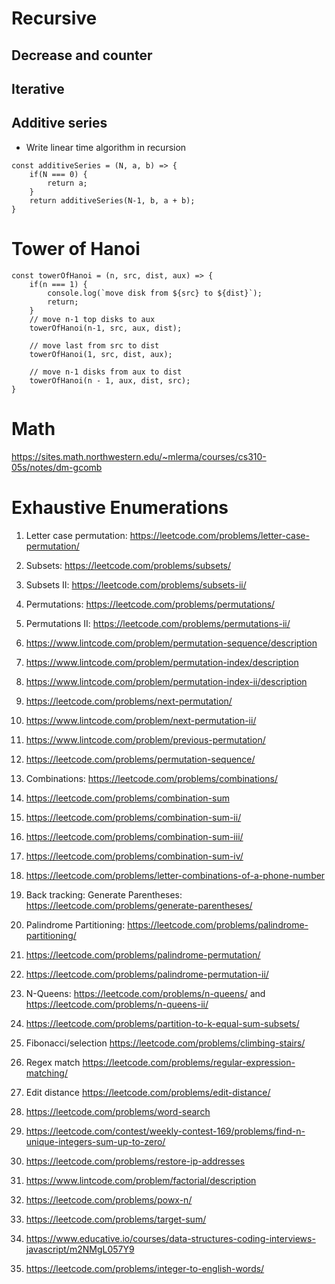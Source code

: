 # Recursive
## Decrease and counter
## Iterative
## Additive series
- Write linear time algorithm in recursion
```
const additiveSeries = (N, a, b) => {
    if(N === 0) {
        return a;
    }
    return additiveSeries(N-1, b, a + b);
}
```
# Tower of Hanoi
```
const towerOfHanoi = (n, src, dist, aux) => {
    if(n === 1) {
        console.log(`move disk from ${src} to ${dist}`);
        return;
    }
    // move n-1 top disks to aux
    towerOfHanoi(n-1, src, aux, dist);

    // move last from src to dist
    towerOfHanoi(1, src, dist, aux);

    // move n-1 disks from aux to dist
    towerOfHanoi(n - 1, aux, dist, src);
}

```
# Math
https://sites.math.northwestern.edu/~mlerma/courses/cs310-05s/notes/dm-gcomb
# Exhaustive Enumerations

1. Letter case permutation: https://leetcode.com/problems/letter-case-permutation/
2. Subsets: https://leetcode.com/problems/subsets/
3. Subsets II: https://leetcode.com/problems/subsets-ii/
4. Permutations: https://leetcode.com/problems/permutations/
5. Permutations II: https://leetcode.com/problems/permutations-ii/

5. https://www.lintcode.com/problem/permutation-sequence/description
5. https://www.lintcode.com/problem/permutation-index/description
5. https://www.lintcode.com/problem/permutation-index-ii/description
5. https://leetcode.com/problems/next-permutation/
5. https://www.lintcode.com/problem/next-permutation-ii/
5. https://www.lintcode.com/problem/previous-permutation/
5. https://leetcode.com/problems/permutation-sequence/

6. Combinations: https://leetcode.com/problems/combinations/
6. https://leetcode.com/problems/combination-sum
6. https://leetcode.com/problems/combination-sum-ii/
6. https://leetcode.com/problems/combination-sum-iii/
6. https://leetcode.com/problems/combination-sum-iv/
6. https://leetcode.com/problems/letter-combinations-of-a-phone-number
7. Back tracking: Generate Parentheses: https://leetcode.com/problems/generate-parentheses/
8. Palindrome Partitioning: https://leetcode.com/problems/palindrome-partitioning/
9. https://leetcode.com/problems/palindrome-permutation/
9. https://leetcode.com/problems/palindrome-permutation-ii/
9. N-Queens: https://leetcode.com/problems/n-queens/ 
and https://leetcode.com/problems/n-queens-ii/
9. https://leetcode.com/problems/partition-to-k-equal-sum-subsets/
10. Fibonacci/selection https://leetcode.com/problems/climbing-stairs/
11. Regex match https://leetcode.com/problems/regular-expression-matching/
12. Edit distance https://leetcode.com/problems/edit-distance/
13. https://leetcode.com/problems/word-search
14. https://leetcode.com/contest/weekly-contest-169/problems/find-n-unique-integers-sum-up-to-zero/
15. https://leetcode.com/problems/restore-ip-addresses
16. https://www.lintcode.com/problem/factorial/description
17. https://leetcode.com/problems/powx-n/
18. https://leetcode.com/problems/target-sum/
19. https://www.educative.io/courses/data-structures-coding-interviews-javascript/m2NMgL057Y9
20. https://leetcode.com/problems/integer-to-english-words/
